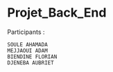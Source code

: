 # Projet_Back_End

Participants :

    SOULE AHAMADA
    MEJJAOUI ADAM
    BIENDINE FLORIAN
    DJENEBA AUBRIET
